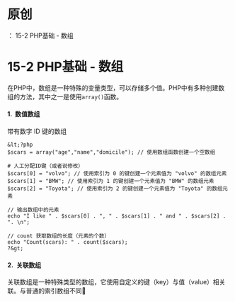 # 原创
：  15-2 PHP基础 - 数组

# 15-2 PHP基础 - 数组

在PHP中，数组是一种特殊的变量类型，可以存储多个值。PHP中有多种创建数组的方法，其中之一是使用`array()`函数。

#### 1.  数值数组

带有数字 ID 键的数组

```
&lt;?php
$scars = array("age","name","domicile"); // 使用数组函数创建一个空数组

# 人工分配ID键（或者说修改）
$scars[0] = "volvo"; // 使用索引为 0 的键创建一个元素值为 "volvo" 的数组元素
$scars[1] = "BMW"; // 使用索引为 1 的键创建一个元素值为 "BMW" 的数组元素
$scars[2] = "Toyota"; // 使用索引为 2 的键创建一个元素值为 "Toyota" 的数组元素

// 输出数组中的元素
echo "I like " . $scars[0] . ", " . $scars[1] . " and " . $scars[2] . ". \n";

// count 获取数组的长度（元素的个数）
echo "Count(scars): " . count($scars);
?&gt;
```

#### 2.  关联数组

关联数组是一种特殊类型的数组，它使用自定义的键（key）与值（value）相关联。与普通的索引数组不同࿰
